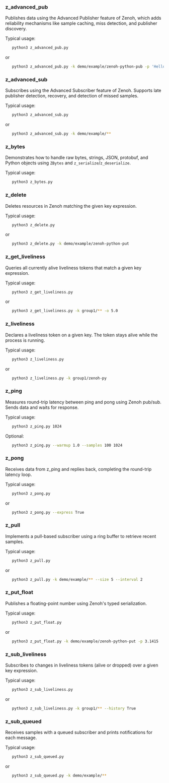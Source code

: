 ### z_advanced_pub

Publishes data using the Advanced Publisher feature of Zenoh, which adds reliability mechanisms like sample caching, miss detection, and publisher discovery.

Typical usage:

```bash
   python3 z_advanced_pub.py
```

or

```bash
   python3 z_advanced_pub.py -k demo/example/zenoh-python-pub -p 'Hello World' --history 10
```

### z_advanced_sub

Subscribes using the Advanced Subscriber feature of Zenoh. Supports late publisher detection, recovery, and detection of missed samples.

Typical usage:

```bash
   python3 z_advanced_sub.py
```

or

```bash
   python3 z_advanced_sub.py -k demo/example/**
```

### z_bytes

Demonstrates how to handle raw bytes, strings, JSON, protobuf, and Python objects using `ZBytes` and `z_serialize`/`z_deserialize`.

Typical usage:

```bash
   python3 z_bytes.py
```

### z_delete

Deletes resources in Zenoh matching the given key expression.

Typical usage:

```bash
   python3 z_delete.py
```

or

```bash
   python3 z_delete.py -k demo/example/zenoh-python-put
```

### z_get_liveliness

Queries all currently alive liveliness tokens that match a given key expression.

Typical usage:

```bash
   python3 z_get_liveliness.py
```

or

```bash
   python3 z_get_liveliness.py -k group1/** -o 5.0
```

### z_liveliness

Declares a liveliness token on a given key. The token stays alive while the process is running.

Typical usage:

```bash
   python3 z_liveliness.py
```

or

```bash
   python3 z_liveliness.py -k group1/zenoh-py
```

### z_ping

Measures round-trip latency between ping and pong using Zenoh pub/sub. Sends data and waits for response.

Typical usage:

```bash
   python3 z_ping.py 1024
```

Optional:

```bash
   python3 z_ping.py --warmup 1.0 --samples 100 1024
```

### z_pong

Receives data from z_ping and replies back, completing the round-trip latency loop.

Typical usage:

```bash
   python3 z_pong.py
```

or

```bash
   python3 z_pong.py --express True
```

### z_pull

Implements a pull-based subscriber using a ring buffer to retrieve recent samples.

Typical usage:

```bash
   python3 z_pull.py
```

or

```bash
   python3 z_pull.py -k demo/example/** --size 5 --interval 2
```

### z_put_float

Publishes a floating-point number using Zenoh's typed serialization.

Typical usage:

```bash
   python3 z_put_float.py
```

or

```bash
   python3 z_put_float.py -k demo/example/zenoh-python-put -p 3.1415
```

### z_sub_liveliness

Subscribes to changes in liveliness tokens (alive or dropped) over a given key expression.

Typical usage:

```bash
   python3 z_sub_liveliness.py
```

or

```bash
   python3 z_sub_liveliness.py -k group1/** --history True
```

### z_sub_queued

Receives samples with a queued subscriber and prints notifications for each message.

Typical usage:

```bash
   python3 z_sub_queued.py
```

or

```bash
   python3 z_sub_queued.py -k demo/example/**
```
